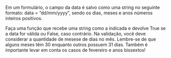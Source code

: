 Em um formulário, o campo da data é salvo como uma string no seguinte formato: data = “dd/mm/yyyy”, sendo os dias, meses e anos números inteiros positivos.

Faça uma função que recebe uma string como a indicada e devolve True se a data for válida ou False, caso contrário. Na validação, você deve considerar a quantidade de mesese de dias no mês. Lembre-se de que alguns meses têm 30 enquanto outros possuem 31 dias. Também é importante levar em conta os casos de fevereiro e anos bissextos! 